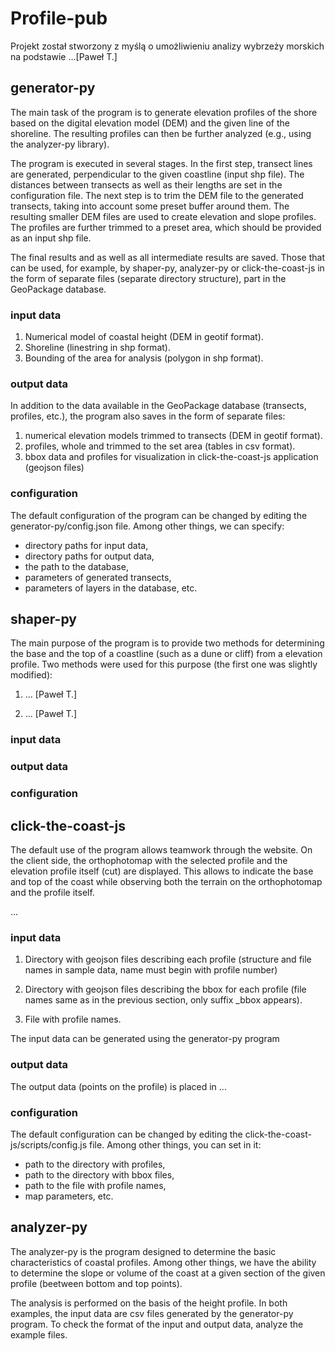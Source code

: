 # Profile-pub

Projekt został stworzony z myślą o umożliwieniu analizy wybrzeży morskich na podstawie ...[Paweł T.]

<!-- ............................................................................................................................ -->
## generator-py

The main task of the program is to generate elevation profiles of the shore based on the digital elevation model (DEM) and the given line of the shoreline. The resulting profiles can then be further analyzed (e.g., using the analyzer-py library).

The program is executed in several stages. In the first step, transect lines are generated, perpendicular to the given coastline (input shp file). The distances between transects as well as their lengths are set in the configuration file. The next step is to trim the DEM file to the generated transects, taking into account some preset buffer around them. The resulting smaller DEM files are used to create elevation and slope profiles. The profiles are further trimmed to a preset area, which should be provided as an input shp file.

The final results and as well as all intermediate results are saved. Those that can be used, for example, by shaper-py, analyzer-py or click-the-coast-js in the form of separate files (separate directory structure), part in the GeoPackage database.

### input data

1. Numerical model of coastal height (DEM in geotif format).
2. Shoreline (linestring in shp format).
3. Bounding of the area for analysis (polygon in shp format).

### output data 

In addition to the data available in the GeoPackage database (transects, profiles, etc.), the program also saves in the form of separate files:

1. numerical elevation models trimmed to transects (DEM in geotif format).
2. profiles, whole and trimmed to the set area (tables in csv format).
3. bbox data and profiles for visualization in click-the-coast-js application (geojson files)

### configuration

The default configuration of the program can be changed by editing the generator-py/config.json file. Among other things, we can specify:
- directory paths for input data,
- directory paths for output data,
- the path to the database,
- parameters of generated transects,
- parameters of layers in the database, etc.

<!-- ............................................................................................................................ -->
## shaper-py

 The main purpose of the program is to provide two methods for determining the base and the top of a coastline (such as a dune or cliff) from a elevation profile. Two methods were used for this purpose (the first one was slightly modified):

1. ... [Paweł T.]

2. ... [Paweł T.]

### input data



### output data 



### configuration

<!-- ............................................................................................................................ -->
## click-the-coast-js

The default use of the program allows teamwork through the website. On the client side, the orthophotomap with the selected profile and the elevation profile itself (cut) are displayed. This allows to indicate the base and top of the coast while observing both the terrain on the orthophotomap and the profile itself.

...

### input data

1. Directory with geojson files describing each profile (structure and file names in sample data, name must begin with profile number)

2. Directory with geojson files describing the bbox for each profile (file names same as in the previous section, only suffix _bbox appears).

3. File with profile names.

The input data can be generated using the generator-py program

### output data

The output data (points on the profile) is placed in ...

### configuration

The default configuration can be changed by editing the click-the-coast-js/scripts/config.js file. Among other things, you can set in it:
- path to the directory with profiles,
- path to the directory with bbox files,
- path to the file with profile names,
- map parameters,
etc.

<!-- ............................................................................................................................ -->
## analyzer-py

The analyzer-py is the program designed to determine the basic characteristics of coastal profiles. Among other things, we have the ability to determine the slope or volume of the coast at a given section of the given profile (beetween bottom and top points). 

The analysis is performed on the basis of the height profile. In both examples, the input data are csv files generated by the generator-py program. To check the format of the input and output data, analyze the example files.
